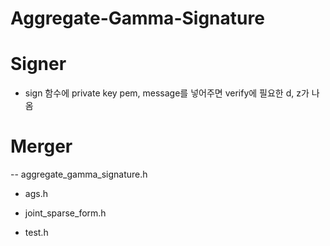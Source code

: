 # Aggregate-Gamma-Signature

# Signer
- sign 함수에 private key pem, message를 넣어주면 verify에 필요한 d, z가 나옴

# Merger
-- aggregate_gamma_signature.h

- ags.h

- joint_sparse_form.h

- test.h
